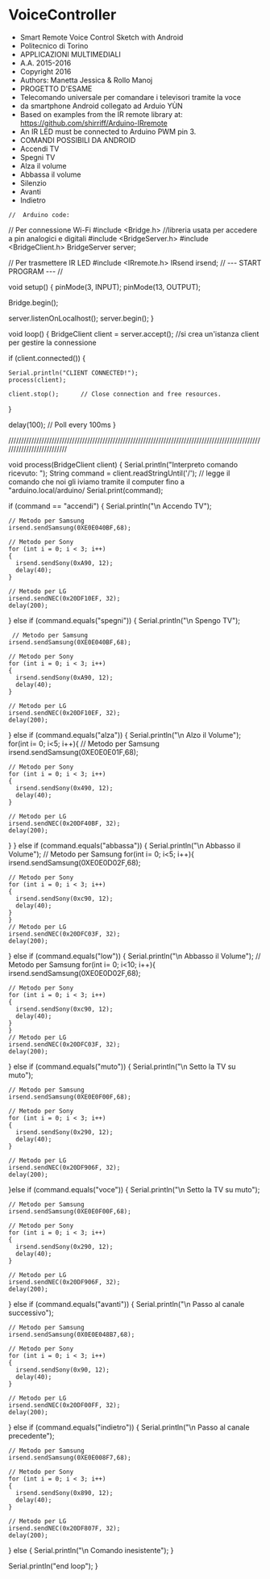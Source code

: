 # VoiceController


 * Smart Remote Voice Control Sketch with Android
 * Politecnico di Torino
 * APPLICAZIONI MULTIMEDIALI
 * A.A. 2015-2016
 * Copyright 2016
 * Authors: Manetta Jessica & Rollo   Manoj
 * PROGETTO D'ESAME
 * Telecomando universale per comandare i televisori tramite la voce
 * da smartphone Android collegato ad Arduio YÙN
 * Based on examples from the IR remote library at: https://github.com/shirriff/Arduino-IRremote
 * An IR LED must be connected to Arduino PWM pin 3.
 * COMANDI POSSIBILI DA ANDROID
 * Accendi TV
 * Spegni TV
 * Alza il volume
 * Abbassa il volume
 * Silenzio
 * Avanti
 * Indietro

```<language identifier>
//  Arduino code:
```
// Per connessione Wi-Fi
#include <Bridge.h>     //libreria usata per accedere a pin analogici e digitali
#include <BridgeServer.h>
#include <BridgeClient.h>
BridgeServer server;


// Per trasmettere IR LED
#include <IRremote.h>
IRsend irsend;
// --- START PROGRAM --- //

void setup()
{
  pinMode(3, INPUT);
  pinMode(13, OUTPUT);

  Bridge.begin();

  server.listenOnLocalhost();
  server.begin();
}

void loop()
{
  BridgeClient client = server.accept();     //si crea un'istanza client per gestire la connessione

  if (client.connected())
  {

    Serial.println("CLIENT CONNECTED!");
    process(client);

    client.stop();      // Close connection and free resources.
  }
 
  delay(100);     // Poll every 100ms
}

//////////////////////////////////////////////////////////////////////////////////////////////////////////////////////////

void process(BridgeClient client)
{
  Serial.println("Interpreto comando ricevuto: ");
  String command = client.readStringUntil('/');   // legge il comando che noi gli iviamo tramite il computer fino a "arduino.local/arduino/
  Serial.print(command);

  if (command == "accendi")
  {
    Serial.println("\n Accendo TV");

    // Metodo per Samsung
    irsend.sendSamsung(0XE0E040BF,68); 
    
    // Metodo per Sony
    for (int i = 0; i < 3; i++)
    {
      irsend.sendSony(0xA90, 12);
      delay(40);
    }

    // Metodo per LG
    irsend.sendNEC(0x20DF10EF, 32);
    delay(200);
  }
  else if (command.equals("spegni"))
  {
    Serial.println("\n Spengo TV");

     // Metodo per Samsung
    irsend.sendSamsung(0XE0E040BF,68);
    
    // Metodo per Sony
    for (int i = 0; i < 3; i++)
    {
      irsend.sendSony(0xA90, 12);
      delay(40);
    }

    // Metodo per LG
    irsend.sendNEC(0x20DF10EF, 32);
    delay(200);
  }
  else if (command.equals("alza"))
  {
    Serial.println("\n Alzo il Volume");
    for(int i= 0; i<5; i++){
    // Metodo per Samsung
    irsend.sendSamsung(0XE0E0E01F,68);

    // Metodo per Sony
    for (int i = 0; i < 3; i++)
    {
      irsend.sendSony(0x490, 12);
      delay(40);
    }

    // Metodo per LG
    irsend.sendNEC(0x20DF40BF, 32);
    delay(200);
  }
  }
  else if (command.equals("abbassa"))
  {
    Serial.println("\n Abbasso il Volume");
    // Metodo per Samsung
    for(int i= 0; i<5; i++){
    irsend.sendSamsung(0XE0E0D02F,68);
    
    // Metodo per Sony
    for (int i = 0; i < 3; i++)
    {
      irsend.sendSony(0xc90, 12);
      delay(40);
    }
    }
    // Metodo per LG
    irsend.sendNEC(0x20DFC03F, 32);
    delay(200);
  }
   else if (command.equals("low"))
  {
    Serial.println("\n Abbasso il Volume");
    // Metodo per Samsung
    for(int i= 0; i<10; i++){
    irsend.sendSamsung(0XE0E0D02F,68);
    
    // Metodo per Sony
    for (int i = 0; i < 3; i++)
    {
      irsend.sendSony(0xc90, 12);
      delay(40);
    }
    }
    // Metodo per LG
    irsend.sendNEC(0x20DFC03F, 32);
    delay(200);
  }
  else if (command.equals("muto"))
  {
    Serial.println("\n Setto la TV su muto");

    // Metodo per Samsung
    irsend.sendSamsung(0XE0E0F00F,68);

    // Metodo per Sony
    for (int i = 0; i < 3; i++)
    {
      irsend.sendSony(0x290, 12);
      delay(40);
    }

    // Metodo per LG
    irsend.sendNEC(0x20DF906F, 32);
    delay(200);
  }else if (command.equals("voce"))
  {
    Serial.println("\n Setto la TV su muto");

    // Metodo per Samsung
    irsend.sendSamsung(0XE0E0F00F,68);

    // Metodo per Sony
    for (int i = 0; i < 3; i++)
    {
      irsend.sendSony(0x290, 12);
      delay(40);
    }

    // Metodo per LG
    irsend.sendNEC(0x20DF906F, 32);
    delay(200);
  }
  else if (command.equals("avanti"))
  {
    Serial.println("\n Passo al canale successivo");

    // Metodo per Samsung
    irsend.sendSamsung(0X0E0E048B7,68);

    // Metodo per Sony
    for (int i = 0; i < 3; i++)
    {
      irsend.sendSony(0x90, 12);
      delay(40);
    }

    // Metodo per LG
    irsend.sendNEC(0x20DF00FF, 32);
    delay(200);
  }
  else if (command.equals("indietro"))
  {
    Serial.println("\n Passo al canale precedente");

    // Metodo per Samsung
    irsend.sendSamsung(0XE0E008F7,68);

    // Metodo per Sony
    for (int i = 0; i < 3; i++)
    {
      irsend.sendSony(0x890, 12);
      delay(40);
    }

    // Metodo per LG
    irsend.sendNEC(0x20DF807F, 32);
    delay(200);
  }
  else {
    Serial.println("\n Comando inesistente");
  }

  Serial.println("end loop");
} 

